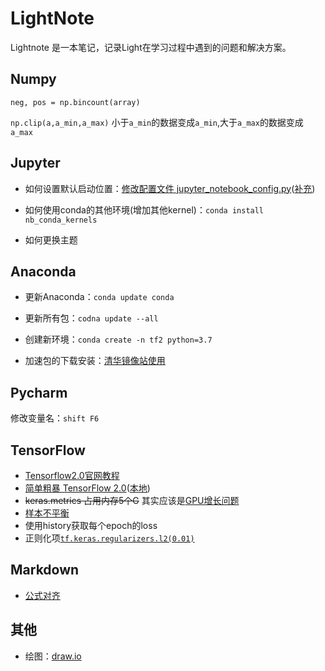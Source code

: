 # LightNote

Lightnote 是一本笔记，记录Light在学习过程中遇到的问题和解决方案。



## Numpy

`neg, pos = np.bincount(array)`

`np.clip(a,a_min,a_max)` 小于`a_min`的数据变成`a_min`,大于`a_max`的数据变成`a_max`



## Jupyter

- 如何设置默认启动位置：[修改配置文件 jupyter_notebook_config.py](https://www.cnblogs.com/xxtalhr/p/10841241.html)([补充](https://blog.csdn.net/qq_42711359/article/details/98305578))

- 如何使用conda的其他环境(增加其他kernel)：`conda install nb_conda_kernels`

- 如何更换主题



## Anaconda

- 更新Anaconda：`conda update conda`

- 更新所有包：`codna update --all`

- 创建新环境：`conda create -n tf2 python=3.7`

- 加速包的下载安装：[清华镜像站使用](https://mirror.tuna.tsinghua.edu.cn/help/anaconda/)



## Pycharm

修改变量名：`shift F6`



## TensorFlow

- [Tensorflow2.0官网教程](https://tensorflow.google.cn/tutorials/)
- [简单粗暴 TensorFlow 2.0](https://tf.wiki/)([本地](E:\GitHub\tensorflow-handbook\docs\index.html))
- ~~keras.metrics 占用内存5个G~~ 其实应该是[GPU增长问题](https://tensorflow.google.cn/guide/gpu#limiting_gpu_memory_growth)
- [样本不平衡]( https://tensorflow.google.cn/tutorials/structured_data/imbalanced_data?hl=en )
- 使用history获取每个epoch的loss
- 正则化项[`tf.keras.regularizers.l2(0.01)`]( https://tensorflow.google.cn/guide/keras/overview?hl=en#configure_the_layers )

## Markdown

- [公式对齐](https://blog.csdn.net/bendanban/article/details/77336206)

## 其他

- 绘图：[draw.io](https://draw.io)